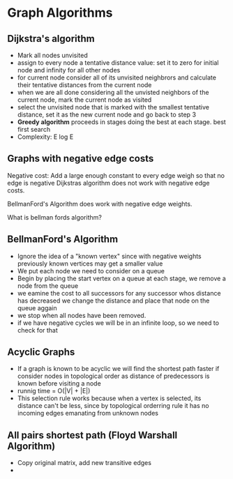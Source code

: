 # Graph Algorithms

## Dijkstra's algorithm
- Mark all nodes unvisited
- assign to every node a tentative distance value: set it to zero for initial node and infinity for all other nodes
- for current node consider all of its unvisited neighbrors and calculate their tentative distances from the current node
- when we are all done considering all the unvisted neighbors of the current node, mark the current node as visited
- select the unvisited node that is marked with the smallest tentative distance, set it as the new current node and go back to step 3
- **Greedy algorithm** proceeds in stages doing the best at each stage. best first search
- Complexity: E log E


## Graphs with negative edge costs
Negative cost: Add a large enough constant to every edge weigh so that no edge is negative
Dijkstras algorithm does not work with negative edge costs.

BellmanFord's Algorithm does work with negative edge weights.

What is bellman fords algorithm?

## BellmanFord's Algorithm
- Ignore the idea of a "known vertex" since with negative weights previously known vertices may get a smaller value
- We put each node we need to consider on a queue
- Begin by placing the start vertex on a queue at each stage, we remove a node from the queue
- we eamine the cost to all successors for any successor whos distance has decreased we change the distance and place that node on the queue aggain
- we stop when all nodes have been removed. 
- if we have negative cycles we will be in an infinite loop, so we need to check for that

## Acyclic Graphs
- If a graph is known to be acyclic we will find the shortest path faster if consider nodes in topological order as distance of predecessors is known before visiting a node
- runnig time = O(|V| + |E|)
- This selection rule works because when a vertex is selected, its distance can't be less, since by topological orderring rule it has no incoming edges emanating from unknown nodes

## All pairs shortest path (Floyd Warshall Algorithm)
- Copy original matrix, add new transitive edges
- 
